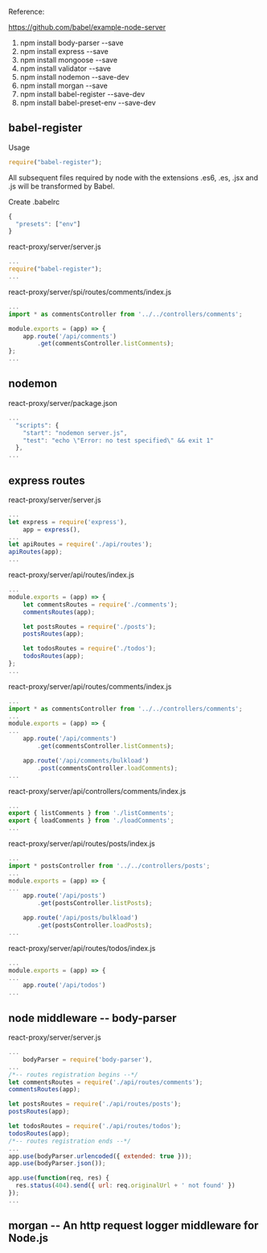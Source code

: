 <!-- server/READ.me -->

Reference:

https://github.com/babel/example-node-server

1. npm install body-parser --save
1. npm install express --save
1. npm install mongoose --save
1. npm install validator --save
1. npm install nodemon --save-dev
1. npm install morgan --save 
1. npm install babel-register --save-dev
1. npm install babel-preset-env --save-dev		

## babel-register

Usage
```javascript
require("babel-register");
```
All subsequent files required by node with the extensions .es6, .es, .jsx and .js will be transformed by Babel.

Create .babelrc
```javascript
{
  "presets": ["env"]
}
```

react-proxy/server/server.js

```javascript
...
require("babel-register");
...
```

react-proxy/server/spi/routes/comments/index.js

```javascript
...
import * as commentsController from '../../controllers/comments';

module.exports = (app) => {
    app.route('/api/comments')
        .get(commentsController.listComments);
};
...
```

## nodemon

react-proxy/server/package.json

```javascript
...
  "scripts": {
    "start": "nodemon server.js",
    "test": "echo \"Error: no test specified\" && exit 1"
  },
...
```

## express routes

react-proxy/server/server.js

```javascript
...
let express = require('express'),
    app = express(),
...
let apiRoutes = require('./api/routes');
apiRoutes(app);
...
```

react-proxy/server/api/routes/index.js
```javascript
...
module.exports = (app) => {
    let commentsRoutes = require('./comments');
    commentsRoutes(app);

    let postsRoutes = require('./posts');
    postsRoutes(app);

    let todosRoutes = require('./todos');
    todosRoutes(app);
};
...
```

react-proxy/server/api/routes/comments/index.js

```javascript
...
import * as commentsController from '../../controllers/comments';
...
module.exports = (app) => {
...
    app.route('/api/comments')
        .get(commentsController.listComments);

    app.route('/api/comments/bulkload')
        .post(commentsController.loadComments);
...
```

react-proxy/server/api/controllers/comments/index.js

```javascript
...
export { listComments } from './listComments';
export { loadComments } from './loadComments';
...
```

react-proxy/server/api/routes/posts/index.js

```javascript
...
import * postsController from '../../controllers/posts';
...
module.exports = (app) => {
...
    app.route('/api/posts')
        .get(postsController.listPosts);

    app.route('/api/posts/bulkload')
        .get(postsController.loadPosts);
...
```

react-proxy/server/api/routes/todos/index.js

```javascript
...
module.exports = (app) => {
...
    app.route('/api/todos')
...
```

## node middleware -- body-parser

react-proxy/server/server.js

```javascript
...
    bodyParser = require('body-parser'),
...
/*-- routes registration begins --*/
let commentsRoutes = require('./api/routes/comments');
commentsRoutes(app);

let postsRoutes = require('./api/routes/posts');
postsRoutes(app);

let todosRoutes = require('./api/routes/todos');
todosRoutes(app);
/*-- routes registration ends --*/
...
app.use(bodyParser.urlencoded({ extended: true }));
app.use(bodyParser.json());

app.use(function(req, res) {
  res.status(404).send({ url: req.originalUrl + ' not found' })
});
...
```

## morgan -- An http request logger middleware for Node.js


